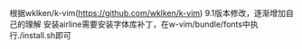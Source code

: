 根据wklken/k-vim(https://github.com/wklken/k-vim) 9.1版本修改，逐渐增加自己的理解
安装airline需要安装字体库补丁，在w-vim/bundle/fonts中执行./install.sh即可
